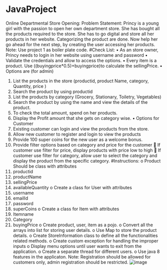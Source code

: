 # JavaProject
Online Departmental Store Opening:
Problem Statement:
Princy is a young girl with the passion to open her own department store. She has bought all the products required to the store. She has to go digital and store all her products in her website. Categorizing the product are done. Now help her go ahead for the next step, by creating the user accessing her products.
Note: Use project 1 as boiler plate code.
#Check List:
•	As an store owner, Princy needs to login in her website using username and password
•	Validate the credentials and allow to access the options.
•	Every item is a product. Use ((buyingprice*0.5)+buyingprice)to calculate the sellingPrice.
•	Options are (for admin) 
1.	List the products in the store (productid, product Name, category, Quantity, price )
2.	Search the product by using productid
3.	List the products by category (Grocery, Stationary, Toiletry, Vegetables)
4.	Search the product by using the name and view the details of the product.
5.	To check the total amount, spend on her products.
6.	Display the Profit amount that she gets on category wise. 
•	Options for Customer
1.	Existing customer can login and view the products from the store.
2.	Allow new customer to register and login to view the products  
3.	Provide 100 super coins for the new user as a welcome bonus.
4.	Provide filter options based on category and price for the customer
	If customer use filter for price, display products with price low to high
	If customer use filter for category, allow user to select the category and display the product from the specific category.
#Instructions:
o	Product Should be class with attributes
1.	productid
2.	productName
3.	sellingPrice
4.	availableQuantity
o	Create a class for User with attributes
1.	username
2.	emailId
3.	password
4.	superCoins
o	Create a class for Item with attributes
1.	Itemname
2.	Category
3.	buyingPrice
o	Create product, user, item as a pojo.
o	Convert all the arrays into list for storing user details.
o	Use Map to store the product details.
o	Create StoreInformation class to define all the functionalities related methods. 
o	Create custom exception for handling the improper inputs
o	Display menu options until user wants to exit from the application.
o	Create a separate thread for different users.
o	Use java 8 features in the applicaton.
Note: Registration should be allowed for customers only, admin registration should be restricted.
![image](https://github.com/fahimny36/JavaProject/assets/81046522/70f5d642-c70c-469e-8ecc-4f4b6a963ea5)
